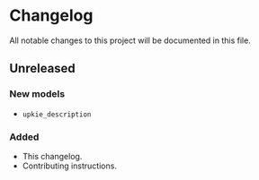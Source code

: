 # Changelog

All notable changes to this project will be documented in this file.

## Unreleased

### New models

- `upkie_description`

### Added

- This changelog.
- Contributing instructions.
